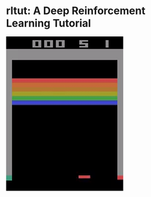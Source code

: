 # rltut: A Deep Reinforcement Learning Tutorial

![Breakout 80 Episodes](https://github.com/vezerarpi/rltut/blob/ideas-fair/assets/ideas-fair/openaigym.video.0.36495.video000080.gif)

